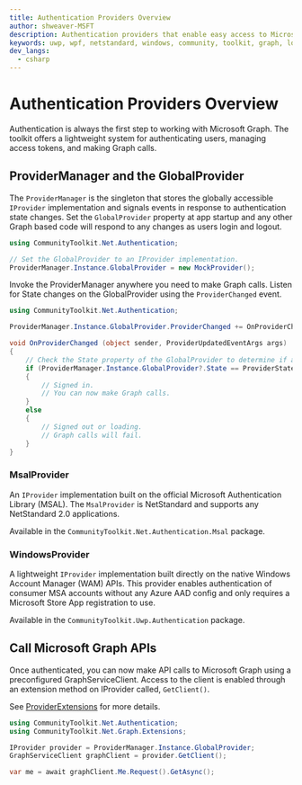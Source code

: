 ```yaml
---
title: Authentication Providers Overview
author: shweaver-MSFT
description: Authentication providers that enable easy access to Microsoft Graph APIs.
keywords: uwp, wpf, netstandard, windows, community, toolkit, graph, login, authentication, provider, providers, identity, msa, wam
dev_langs:
  - csharp
---
```


# Authentication Providers Overview

Authentication is always the first step to working with Microsoft Graph. 
The toolkit offers a lightweight system for authenticating users, managing access tokens, and making Graph calls. 

## ProviderManager and the GlobalProvider

The `ProviderManager` is the singleton that stores the globally accessible `IProvider` implementation and signals events in response to authentication state changes. 
Set the `GlobalProvider` property at app startup and any other Graph based code will respond to any changes as users login and logout.

```csharp
using CommunityToolkit.Net.Authentication;

// Set the GlobalProvider to an IProvider implementation.
ProviderManager.Instance.GlobalProvider = new MockProvider();
```

Invoke the ProviderManager anywhere you need to make Graph calls. 
Listen for State changes on the GlobalProvider using the `ProviderChanged` event.  

```csharp
using CommunityToolkit.Net.Authentication;

ProviderManager.Instance.GlobalProvider.ProviderChanged += OnProviderChanged;

void OnProviderChanged (object sender, ProviderUpdatedEventArgs args) 
{
    // Check the State property of the GlobalProvider to determine if a user is signed in or not. 
    if (ProviderManager.Instance.GlobalProvider?.State == ProviderState.SignedIn)
    {
        // Signed in.
        // You can now make Graph calls.
    }
    else
    {
        // Signed out or loading.
        // Graph calls will fail.
    }
}
```

### MsalProvider
An `IProvider` implementation built on the official Microsoft Authentication Library (MSAL). 
The `MsalProvider` is NetStandard and supports any NetStandard 2.0 applications.

Available in the `CommunityToolkit.Net.Authentication.Msal` package.

### WindowsProvider
A lightweight `IProvider` implementation built directly on the native Windows Account Manager (WAM) APIs.
This provider enables authentication of consumer MSA accounts without any Azure AAD config and only requires a Microsoft Store App registration to use.

Available in the `CommunityToolkit.Uwp.Authentication` package.

## Call Microsoft Graph APIs
Once authenticated, you can now make API calls to Microsoft Graph using a preconfigured GraphServiceClient. Access to the client is enabled through an extension method on IProvider called, `GetClient()`.

See [ProviderExtensions]() for more details. 

```csharp
using CommunityToolkit.Net.Authentication;
using CommunityToolkit.Net.Graph.Extensions;

IProvider provider = ProviderManager.Instance.GlobalProvider;
GraphServiceClient graphClient = provider.GetClient();

var me = await graphClient.Me.Request().GetAsync();
```
